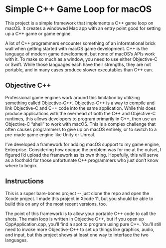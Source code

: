 # Simple C++ Game Loop for macOS

This project is a simple framework that implements a C++ game loop on macOS. It creates a windowed Mac app with an entry point good for setting up a C++ game or game engine.

A lot of C++ programmers encounter something of an informational brick wall when getting started with macOS game development. C++ is the language of modern game development, but none of macOS’s APIs work with it. To make so much as a window, you need to use either Objective-C or Swift. While those languages each have their strengths, they are not portable, and in many cases produce slower executables than C++ can.

## Objective C++

Professional game engines work around this limitation by utilizing something called Objective-C++. Objective-C++ is a way to compile and link Objective-C and C++ code into the same application. While this does produce applications with the overhead of both the C++ and Objective-C runtimes, this allows developers to program primarily in C++, then use an Objective-C “shell” to work with macOS. This is a complex challenge that often causes programmers to give up on macOS entirely, or to switch to a pre-made game engine like Unity or Unreal.

I’ve developed a framework for adding macOS support to my game engine, Enterprise. Considering how opaque the problem was for me at the outset, I figured I’d upload the framework as its own thing.  Hopefully, this will serve as a foothold for those unfortunate C++ programmers who just don’t know where to begin.

## Instructions

This is a super bare-bones project -- just clone the repo and open the Xcode project. I made this project in Xcode 11, but you should be able to build this on any of the most recent versions, too.

The point of this framework is to allow your portable C++ code to call the shots. The main loop is written in Objective C++, but if you open up CppApplication.cpp, you’ll find a spot to program using pure C++.  You’ll still need to invoke more Objective-C++ to set up things like graphics, audio, and input, but this project shows at least one way to interface the two languages. 

